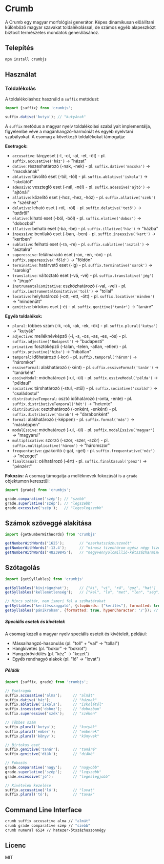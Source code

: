 # Crumb

A Crumb egy magyar morfológiai generátor. Képes dinamikusan előállítani különböző magyar szavakat toldalékolással, de
számos egyéb alapeszközt biztosít természetes mondatok generálásához.

## Telepítés

```bash
npm install crumbjs
```

## Használat

### Toldalékolás

A toldalékoláshoz használd a `suffix` metódust:

```javascript
import {suffix} from 'crumbjs';

suffix.dative('kutya'); // "kutyának"
```

A `suffix` metódus a magyar nyelv toldalékolási szabályait implementálja, figyelembe véve a magánhangzó-harmóniát és
egyéb nyelvtani szabályokat.
A csomag a következő toldalékokat támogatja:

**Esetragok:**

- `accusative`: tárgyeset (-t, -ot, -at, -et, -öt) - pl. `suffix.accusative('ház')` → "házat"
- `dative`: részeshatározó (-nak, -nek) - pl. `suffix.dative('macska')` → "macskának"
- `ablative`: távolító eset (-tól, -től) - pl. `suffix.ablative('iskola')` → "iskolától"
- `adessive`: veszteglő eset (-nál, -nél) - pl. `suffix.adessive('ajtó')` → "ajtónál"
- `allative`: közelítő eset (-hoz, -hez, -höz) - pl. `suffix.allative('szék')` → "székhez"
- `delative`: leható eset (-ról, -ről) - pl. `suffix.delative('tető')` → "tetőről"
- `elative`: kiható eset (-ból, -ből) - pl. `suffix.elative('doboz')` → "dobozból"
- `illative`: beható eset (-ba, -be) - pl. `suffix.illative('ház')` → "házba"
- `insessive`: bentlakó eset (-ban, -ben) - pl. `suffix.insessive('kert')` → "kertben"
- `sublative`: felható eset (-ra, -re) - pl. `suffix.sublative('asztal')` → "asztalra"
- `superessive`: felülmaradó eset (-on, -en, -ön) - pl. `suffix.superessive('föld')` → "földön"
- `terminative`: határvető eset (-ig) - pl. `suffix.terminative('sarok')` → "sarokig"
- `translative`: változtató eset (-vá, -vé) - pl. `suffix.translative('jég')` → "jéggé"
- `instrumentalComitative`: eszközhatározó (-val, -vel) - pl. `suffix.instrumentalComitative('toll')` → "tollal"
- `locative`: helyhatározó (-ott, -ett, -ött) - pl. `suffix.locative('minden')` → "mindenütt"
- `genitive`: birtokos eset (-é) - pl. `suffix.genitive('tanár')` → "tanáré"

**Egyéb toldalékok:**

- `plural`: többes szám (-k, -ok, -ak, -ek, -ök) - pl. `suffix.plural('kutya')` → "kutyák"
- `adjective`: melléknévképző (-i, -s, -os, -as, -es, -ös) - pl. `suffix.adjective('Budapest')` → "budapesti"
- `privative`: fosztóképző (-talan, -telen, -atlan, -etlen) - pl. `suffix.privative('hiba')` → "hibátlan"
- `temporal`: időhatározó (-kor) - pl. `suffix.temporal('három')` → "háromkor"
- `essiveFormal`: alakhatározó (-ként) - pl. `suffix.essiveFormal('tanár')` → "tanárként"
- `essiveModal`: módhatározó (-ul, -ül) - pl. `suffix.essiveModal('példa')` → "példaul"
- `sociative`: társhatározó (-stul, -stül) - pl. `suffix.sociative('család')` → "családostul"
- `distributiveTemporal`: osztó időhatározó (-onta, -ente) - pl. `suffix.distributiveTemporal('hét')` → "hetente"
- `distributive`: osztóhatározó (-onként, -enként) - pl. `suffix.distributive('darab')` → "darabonként"
- `formal`: alakhatározó (-képpen) - pl. `suffix.formal('más')` → "másképpen"
- `modalEssive`: módhatározó (-ul, -ül) - pl. `suffix.modalEssive('magyar')` → "magyarul"
- `multiplicative`: szorzó (-szor, -szer, -ször) - pl. `suffix.multiplicative('három')` → "háromszor"
- `frequentative`: gyakorító (-gat, -get) - pl. `suffix.frequentative('néz')` → "nézeget"
- `finalCasual`: célhatározó (-ért) - pl. `suffix.finalCasual('pénz')` → "pénzért"

**Fokozás:**
A csomag támogatja a melléknevek fokozását is a `grade` objektumon keresztül:

```javascript
import {grade} from 'crumbjs';

grade.comparative('szép'); // "szebb"
grade.superlative('szép'); // "legszebb"
grade.excessive('szép');   // "legeslegszebb"
```

## Számok szöveggé alakítása

```javascript
import {getNumberWithWords} from 'crumbjs'

getNumberWithWords('1625');       // "ezerhatszázhuszonöt"
getNumberWithWords('-13.4');      // "mínusz tizenhárom egész négy tized"
getNumberWithWords('48239845');   // "negyvennyolcmillió-kétszázharminckilencezer-nyolcszáznegyvenöt"
```

## Szótagolás

```javascript
import {getSyllables} from 'crumbjs'

getSyllables('kivirágozhat');     // ["ki", "vi", "rá", "goz", "hat"]
getSyllables('kellemetlenség');   // ["kel", "le", "met", "len", "ség"]

// Nincs szótár, nem ismeri fel a szóhatárokat
getSyllables('kerítésszaggató', {stopWords: ["kerítés"], formatted: true}); // ke-rí-tés-szag-ga-tó
getSyllables('pánikroham', {formatted: true, hypenCharacter: '/'}); // pá/nik/ro/ham
```

##### Speciális esetek és kivételek

A csomag kezeli a magyar nyelv speciális eseteit és kivételeit, például:

- Mássalhangzó-hasonulás (pl. "toll" + "val" → "tollal")
- Hangkivetés (pl. "bokor" → "bokrot")
- Hangzórövidülés (pl. "kéz" → "kezet")
- Egyéb rendhagyó alakok (pl. "ló" → "lovat")

##### Példák

```javascript
import {suffix, grade} from 'crumbjs';

// Esetragok
suffix.accusative('alma');     // "almát"
suffix.dative('ház');          // "háznak"
suffix.ablative('iskola');     // "iskolától"
suffix.insessive('doboz');     // "dobozban"
suffix.superessive('szék');    // "széken"

// Többes szám
suffix.plural('kutya');        // "kutyák"
suffix.plural('ember');        // "emberek"
suffix.plural('könyv');        // "könyvek"

// Birtokos eset
suffix.genitive('tanár');      // "tanáré"
suffix.genitive('diák');       // "diáké"

// Fokozás
grade.comparative('nagy');     // "nagyobb"
grade.superlative('szép');     // "legszebb"
grade.excessive('jó');         // "legeslegjobb"

// Kivételek kezelése
suffix.accusative('ló');       // "lovat"
suffix.plural('tó');           // "tavak"
```

## Command Line Interface

```bash
crumb suffix accusative alma // "almát"
crumb grade comparative szép // "szebb"
crumb numeral 6524 // hatezer-ötszázhuszonnégy
```

## Licenc

MIT
